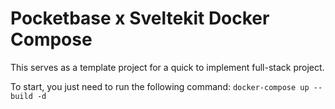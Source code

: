 # Pocketbase x Sveltekit Docker Compose
This serves as a template project for a quick to implement full-stack project.

To start, you just need to run the following command:
`docker-compose up --build -d`
